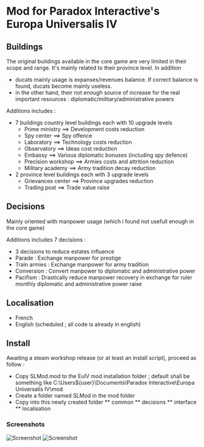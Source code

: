# Mod for Paradox Interactive's Europa Universalis IV

## Buildings
The original buildings available in the core game are very limited in their scope and range. It's mainly related to their province level.
In addition
* ducats mainly usage is expanses/revenues balance. If correct balance is found, ducats become mainly useless.
* in the other hand, their not enough source of increase for the real important resources : diplomatic/military/administrative powers

Additions includes :

* 7 buildings country level buildings each with 10 upgrade levels
  * Prime ministry ==> Development costs reduction
  * Spy center ==> Spy offence
  * Laboratory ==> Technology costs reduction
  * Observatory ==> Ideas cost reduction
  * Embassy ==> Various diplomatic bonuses (including spy defence)
  * Precision workshop ==> Armies costs and attrition reduction
  * Military academy ==> Army tradition decay reduction
* 2 province level buildings each with 3 upgrade levels
  * Grievances center ==> Province upgrades reduction
  * Trading post ==> Trade value raise

## Decisions
Mainly oriented with manpower usage (which i found not usefull enough in the core game)

Additions includes 7 decisions :

* 3 decisions to reduce estates influence
* Parade : Exchange manpower for prestige
* Train armies : Exchange manpower for army tradition
* Conversion : Convert manpower to diplomatic and administrative power
* Pacifism : Drastically reduce manpower recovery in exchange for ruler monthly diplomatic and administrative power raise

## Localisation
* French
* English (scheduled ; all code is already in english)

## Install
Awaiting a steam workshop release (or at least an install script), proceed as follow :
* Copy SLMod.mod to the EuIV mod installation folder ; default shall be something like C:\Users\${user}\Documents\Paradox Interactive\Europa Universalis IV\mod
* Create a folder named SLMod in the mod folder
* Copy into this newly created folder
** common
** decisions
** interface
** localisation

### Screenshots
![Screenshot](https://github.com/SLE-TheRealOne/EUIVMod/blob/master/Screen-Buildings.jpg)
![Screenshot](https://github.com/SLE-TheRealOne/EUIVMod/blob/master/Screen-Decisions.jpg)